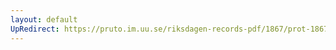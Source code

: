 ```yaml
---
layout: default
UpRedirect: https://pruto.im.uu.se/riksdagen-records-pdf/1867/prot-1867--fk--507/prot-1867--fk--507_026.pdf
---
```

